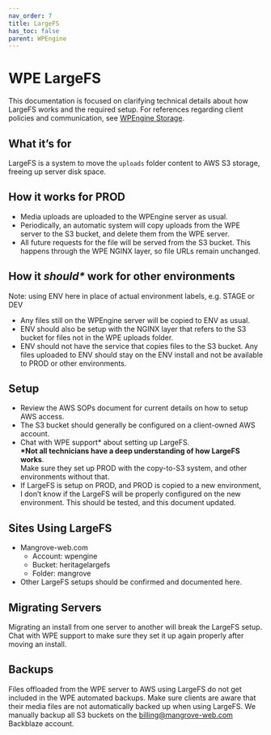 ```yaml
---
nav_order: 7
title: LargeFS
has_toc: false
parent: WPEngine
---
```

# WPE LargeFS
This documentation is focused on clarifying technical details about how LargeFS works and the required setup. For references regarding client policies and communication, see
[WPEngine Storage](https://docs.google.com/document/d/1sC4xnyUOczMkwwgOxYrgLZS-dA0wmN86aWlg8pmUXes).

## What it’s for
LargeFS is a system to move the `uploads` folder content to AWS S3 storage,
freeing up server disk space.

## How it works for PROD
- Media uploads are uploaded to the WPEngine server as usual.
- Periodically, an automatic system will copy uploads from the WPE server to the S3 bucket,
    and delete them from the WPE server.
- All future requests for the file will be served from the S3 bucket.
    This happens through the WPE NGINX layer, so file URLs remain unchanged.

## How it ___should*___ work for other environments
Note: using ENV here in place of actual environment labels, e.g. STAGE or DEV
- Any files still on the WPEngine server will be copied to ENV as usual.
- ENV should also be setup with the NGINX layer that refers to the S3 bucket for files
    not in the WPE uploads folder.
- ENV should not have the service that copies files to the S3 bucket.
    Any files uploaded to ENV should stay on the ENV install and not be available to
    PROD or other environments.

## Setup
- Review the AWS SOPs document for current details on how to setup AWS access.
- The S3 bucket should generally be configured on a client-owned AWS account.
- Chat with WPE support* about setting up LargeFS.  
    __*Not all technicians have a deep understanding of how LargeFS works__.  
    Make sure they set up PROD with the copy-to-S3 system, and other environments without that.
- If LargeFS is setup on PROD, and PROD is copied to a new environment,
    I don’t know if the LargeFS will be properly configured on the new environment.
    This should be tested, and this document updated.

## Sites Using LargeFS
- Mangrove-web.com
    - Account: wpengine
    - Bucket: heritagelargefs
    - Folder: mangrove
- Other LargeFS setups should be confirmed and documented here.

## Migrating Servers
Migrating an install from one server to another will break the LargeFS setup.
Chat with WPE support to make sure they set it up again properly after moving an install.

## Backups
Files offloaded from the WPE server to AWS using LargeFS do not get included
in the WPE automated backups.
Make sure clients are aware that their media files are not automatically backed up when
using LargeFS.
We manually backup all S3 buckets on the billing@mangrove-web.com Backblaze account.
